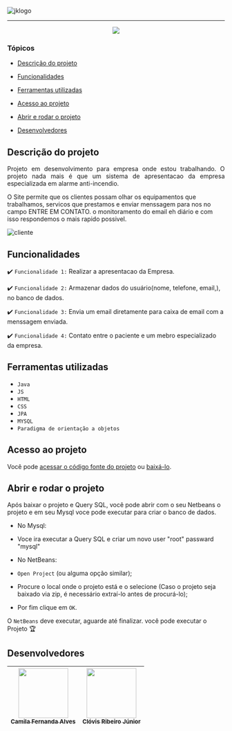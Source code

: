 
![jklogo](https://github.com/ThiagoMoletta/SiteJKProjeto/assets/108143627/ced1177a-aa7a-4f08-be41-a12e05ff7d8f)

<hr>

<p align="center">
 <img src="http://img.shields.io/static/v1?label=STATUS&message=EM%20DESENVOLVIMENTO&color=RED&style=for-the-badge" #vitrinedev/>
</p>

### Tópicos 

- [Descrição do projeto](#descrição-do-projeto)

- [Funcionalidades](#funcionalidades)

- [Ferramentas utilizadas](#ferramentas-utilizadas)

- [Acesso ao projeto](#acesso-ao-projeto)

- [Abrir e rodar o projeto](#abrir-e-rodar-o-projeto)

- [Desenvolvedores](#desenvolvedores)

## Descrição do projeto 

<p align="justify">
 Projeto em desenvolvimento para empresa onde estou trabalhando. O projeto nada mais é que um sistema de apresentacao da empresa especializada em alarme anti-incendio.

O Site permite que os clientes possam olhar os equipamentos que trabalhamos, servicos que prestamos e enviar menssagem para nos no campo ENTRE EM CONTATO. o monitoramento do email eh diário e com isso respondemos o mais rapido possivel.

![cliente](https://github.com/ThiagoMoletta/SiteJKProjeto/assets/108143627/d3cf4dc4-9a8b-43c1-8f22-909a829d9e77)
</p>

## Funcionalidades

:heavy_check_mark: `Funcionalidade 1:` Realizar a apresentacao da Empresa.

:heavy_check_mark: `Funcionalidade 2:` Armazenar dados do usuário(nome, telefone, email,),  no banco de dados.

:heavy_check_mark: `Funcionalidade 3:` Envia um email diretamente para caixa de email com a menssagem enviada.

:heavy_check_mark: `Funcionalidade 4:` Contato entre o paciente e um mebro especializado da empresa.


## Ferramentas utilizadas
- ``Java ``
- ``JS``
- ``HTML``
- ``CSS``
- ``JPA``
- ``MYSQL``
- ``Paradigma de orientação a objetos``

###

## Acesso ao projeto

Você pode [acessar o código fonte do projeto](https://github.com/ThiagoMoletta/SiteJKProjeto) ou [baixá-lo](https://github.com/camilafernanda/GlicoCare/archive/refs/heads/main.zip).

## Abrir e rodar o projeto

Após baixar o projeto e Query SQL, você pode abrir com o seu Netbeans o projeto e em seu Mysql voce pode executar para criar o banco de dados.

- No Mysql: 
- Voce ira executar a Query SQL e criar um novo user "root" passward "mysql"

- No NetBeans:
- `Open Project` (ou alguma opção similar);
- Procure o local onde o projeto está e o selecione (Caso o projeto seja baixado via zip, é necessário extraí-lo antes de procurá-lo);
- Por fim clique em `OK`.

O `NetBeans` deve executar, aguarde até finalizar. você pode executar o Projeto 🏆 

## Desenvolvedores

| [<img src="https://avatars.githubusercontent.com/u/37356058?v=4" width=115><br><sub>Camila Fernanda Alves</sub>](https://github.com/camilafernanda) |  [<img src="https://avatars.githubusercontent.com/u/38091359?v=4" width=115><br><sub>Clóvis Ribeiro Júnior</sub>](https://github.com/crovim)  |
| :---: | :---: 
